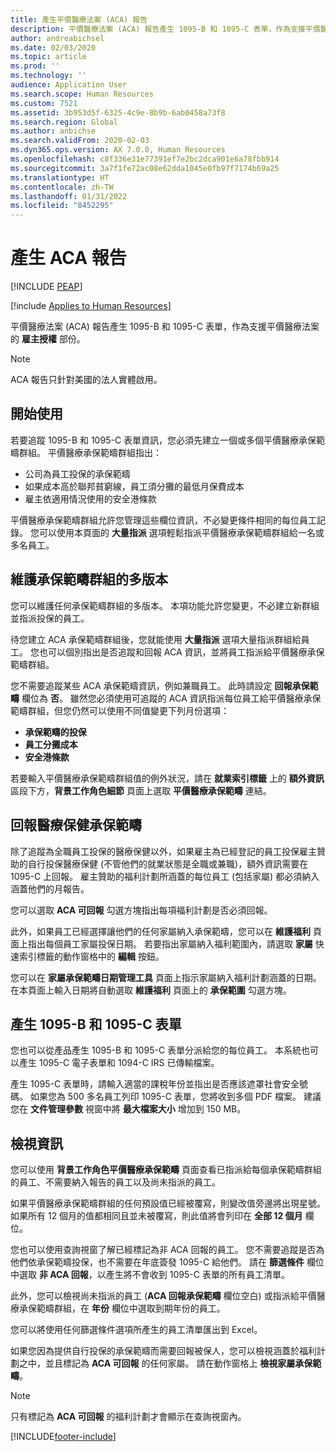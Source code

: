 ```yaml
---
title: 產生平價醫療法案 (ACA) 報告
description: 平價醫療法案 (ACA) 報告產生 1095-B 和 1095-C 表單，作為支援平價醫療法案的 **雇主授權** 部份。
author: andreabichsel
ms.date: 02/03/2020
ms.topic: article
ms.prod: ''
ms.technology: ''
audience: Application User
ms.search.scope: Human Resources
ms.custom: 7521
ms.assetid: 3b953d5f-6325-4c9e-8b9b-6ab0458a73f8
ms.search.region: Global
ms.author: anbichse
ms.search.validFrom: 2020-02-03
ms.dyn365.ops.version: AX 7.0.0, Human Resources
ms.openlocfilehash: c8f336e31e77391ef7e2bc2dca901e6a78fbb914
ms.sourcegitcommit: 3a7f1fe72ac08e62dda1045e0fb97f7174b69a25
ms.translationtype: HT
ms.contentlocale: zh-TW
ms.lasthandoff: 01/31/2022
ms.locfileid: "8452295"
---
```

# <a name="generate-aca-reports"></a>產生 ACA 報告


[!INCLUDE [PEAP](../includes/peap-1.md)]

[!include [Applies to Human Resources](../includes/applies-to-hr.md)]

平價醫療法案 (ACA) 報告產生 1095-B 和 1095-C 表單，作為支援平價醫療法案的 **雇主授權** 部份。

> [!NOTE]
> ACA 報告只針對美國的法人實體啟用。

## <a name="getting-started"></a>開始使用

若要追蹤 1095-B 和 1095-C 表單資訊，您必須先建立一個或多個平價醫療承保範疇群組。 平價醫療承保範疇群組指出：

- 公司為員工投保的承保範疇
- 如果成本高於聯邦貧窮線，員工須分攤的最低月保費成本
- 雇主依適用情況使用的安全港條款

平價醫療承保範疇群組允許您管理這些欄位資訊，不必變更條件相同的每位員工記錄。 您可以使用本頁面的 **大量指派** 選項輕鬆指派平價醫療承保範疇群組給一名或多名員工。

## <a name="maintaining-multiple-versions-of-a-coverage-group"></a>維護承保範疇群組的多版本

您可以維護任何承保範疇群組的多版本。 本項功能允許您變更，不必建立新群組並指派投保的員工。 

待您建立 ACA 承保範疇群組後，您就能使用 **大量指派** 選項大量指派群組給員工。 您也可以個別指出是否追蹤和回報 ACA 資訊，並將員工指派給平價醫療承保範疇群組。

您不需要追蹤某些 ACA 承保範疇資訊，例如兼職員工。 此時請設定 **回報承保範疇** 欄位為 **否**。 雖然您必須使用可追蹤的 ACA 資訊指派每位員工給平價醫療承保範疇群組，但您仍然可以使用不同值變更下列月份選項：

- **承保範疇的投保**
- **員工分攤成本**
- **安全港條款**

若要輸入平價醫療承保範疇群組值的例外狀況，請在 **就業索引標籤** 上的 **額外資訊** 區段下方，**背景工作角色細節** 頁面上選取 **平價醫療承保範疇** 連結。

## <a name="reporting-health-care-coverage"></a>回報醫療保健承保範疇

除了追蹤為全職員工投保的醫療保健以外，如果雇主為已經登記的員工投保雇主贊助的自行投保醫療保健 (不管他們的就業狀態是全職或兼職)，額外資訊需要在 1095-C 上回報。 雇主贊助的福利計劃所涵蓋的每位員工 (包括家屬) 都必須納入涵蓋他們的月報告。 

您可以選取 **ACA 可回報** 勾選方塊指出每項福利計劃是否必須回報。

此外，如果員工已經選擇讓他們的任何家屬納入承保範疇，您可以在 **維護福利** 頁面上指出每個員工家屬投保日期。 若要指出家屬納入福利範圍內，請選取 **家屬** 快速索引標籤的動作窗格中的 **編輯** 按鈕。

您可以在 **家屬承保範疇日期管理工具** 頁面上指示家屬納入福利計劃涵蓋的日期。 在本頁面上輸入日期將自動選取 **維護福利** 頁面上的 **承保範圍** 勾選方塊。

## <a name="generate-1095-b-and-1095-c-forms"></a>產生 1095-B 和 1095-C 表單

您也可以從產品產生 1095-B 和 1095-C 表單分派給您的每位員工。 本系統也可以產生 1095-C 電子表單和 1094-C IRS 已傳輸檔案。  

產生 1095-C 表單時，請輸入適當的課稅年份並指出是否應該遮罩社會安全號碼。 如果您為 500 多名員工列印 1095-C 表單，您將收到多個 PDF 檔案。 建議您在 **文件管理參數** 視窗中將 **最大檔案大小** 增加到 150 MB。

## <a name="viewing-information"></a>檢視資訊

您可以使用 **背景工作角色平價醫療承保範疇** 頁面查看已指派給每個承保範疇群組的員工、不需要納入報告的員工以及尚未指派的員工。

如果平價醫療承保範疇群組的任何預設值已經被覆寫，則變改值旁邊將出現星號。 如果所有 12 個月的值都相同且並未被覆寫，則此值將會列印在 **全部 12 個月** 欄位。

您也可以使用查詢視窗了解已經標記為非 ACA 回報的員工。 您不需要追蹤是否為他們依承保範疇投保，也不需要在年底簽發 1095-C 給他們。 請在 **篩選條件** 欄位中選取 **非 ACA 回報**，以產生將不會收到 1095-C 表單的所有員工清單。

此外，您可以檢視尚未指派的員工 (**ACA 回報承保範疇** 欄位空白) 或指派給平價醫療承保範疇群組，在 **年份** 欄位中選取到期年份的員工。

您可以將使用任何篩選條件選項所產生的員工清單匯出到 Excel。

如果您因為提供自行投保的承保範疇而需要回報被保人，您可以檢視涵蓋於福利計劃之中，並且標記為 **ACA 可回報** 的任何家屬。 請在動作窗格上 **檢視家屬承保範疇**。

> [!NOTE]
> 只有標記為 **ACA 可回報** 的福利計劃才會顯示在查詢視窗內。


[!INCLUDE[footer-include](../includes/footer-banner.md)]
